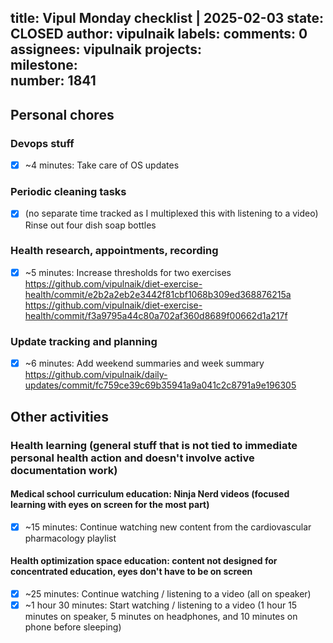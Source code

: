 title:	Vipul Monday checklist | 2025-02-03
state:	CLOSED
author:	vipulnaik
labels:	
comments:	0
assignees:	vipulnaik
projects:	
milestone:	
number:	1841
--
## Personal chores

### Devops stuff

- [x] ~4 minutes: Take care of OS updates

### Periodic cleaning tasks

- [x] (no separate time tracked as I multiplexed this with listening to a video) Rinse out four dish soap bottles

### Health research, appointments, recording

- [x] ~5 minutes: Increase thresholds for two exercises https://github.com/vipulnaik/diet-exercise-health/commit/e2b2a2eb2e3442f81cbf1068b309ed368876215a https://github.com/vipulnaik/diet-exercise-health/commit/f3a9795a44c80a702af360d8689f00662d1a217f

### Update tracking and planning

- [x] ~6 minutes: Add weekend summaries and week summary https://github.com/vipulnaik/daily-updates/commit/fc759ce39c69b35941a9a041c2c8791a9e196305

## Other activities

### Health learning (general stuff that is not tied to immediate personal health action and doesn't involve active documentation work)

#### Medical school curriculum education: Ninja Nerd videos (focused learning with eyes on screen for the most part)

- [x] ~15 minutes: Continue watching new content from the cardiovascular pharmacology playlist 

#### Health optimization space education: content not designed for concentrated education, eyes don't have to be on screen

- [x] ~25 minutes: Continue watching / listening to a video (all on speaker)
- [x] ~1 hour 30 minutes: Start watching / listening to a video (1 hour 15 minutes on speaker, 5 minutes on headphones, and 10 minutes on phone before sleeping)
